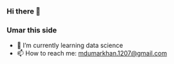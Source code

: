 ### Hi there 👋 
### Umar this side
  
- 🌱 I’m currently learning data science <br>
- 📫 How to reach me: mdumarkhan.1207@gmail.com
